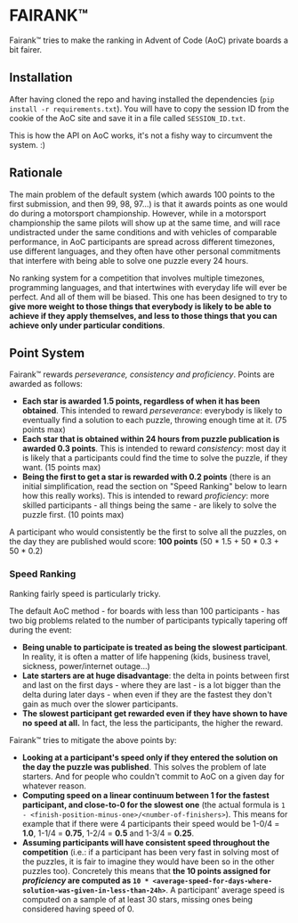 # FAIRANK™

Fairank™ tries to make the ranking in Advent of Code (AoC) private boards a bit fairer.

## Installation

After having cloned the repo and having installed the dependencies (`pip install -r requirements.txt`).  You will have to copy the session ID from the cookie of the AoC site and save it in a file called `SESSION_ID.txt`.

This is how the API on AoC works, it's not a fishy way to circumvent the system. :) 

## Rationale

The main problem of the default system (which awards 100 points to the first submission, and then 99, 98, 97...) is that it awards points as one would do during a motorsport championship.  However, while in a motorsport championship the same pilots will show up at the same time, and will race undistracted under the same conditions and with vehicles of comparable performance, in AoC participants are spread across different timezones, use different languages, and they often have other personal commitments that interfere with being able to solve one puzzle every 24 hours.

No ranking system for a competition that involves multiple timezones, programming languages, and that intertwines with everyday life will ever be perfect.  And all of them will be biased.  This one has been designed to try to **give more weight to those things that everybody is likely to be able to achieve if they apply themselves, and less to those things that you can achieve only under particular conditions**.

## Point System
Fairank™ rewards _perseverance, consistency and proficiency_.  Points are awarded as follows:
- **Each star is awarded 1.5 points, regardless of when it has been obtained**.  This intended to reward _perseverance_: everybody is likely to eventually find a solution to each puzzle, throwing enough time at it. (75 points max)
- **Each star that is obtained within 24 hours from puzzle publication is awarded 0.3 points**. This is intended to reward _consistency_: most day it is likely that a participants could find the time to solve the puzzle, if they want. (15 points max)
- **Being the first to get a star is rewarded with 0.2 points** (there is an initial simplification, read the section on "Speed Ranking" below to learn how this really works).  This is intended to reward _proficiency_: more skilled participants - all things being the same - are likely to solve the puzzle first. (10 points max)

A participant who would consistently be the first to solve all the puzzles, on the day they are published would score: **100 points** (50 * 1.5 + 50 * 0.3 + 50 * 0.2)

### Speed Ranking
Ranking fairly speed is particularly tricky.

The default AoC method - for boards with less than 100 participants - has two big problems related to the number of participants typically tapering off during the event:
- **Being unable to participate is treated as being the slowest participant**.  In reality, it is often a matter of life happening (kids, business travel, sickness, power/internet outage...)
- **Late starters are at huge disadvantage**: the delta in points between first and last on the first days - where they are last - is a lot bigger than the delta during later days - when even if they are the fastest they don't gain as much over the slower participants.
- **The slowest participant get rewarded even if they have shown to have no speed at all.**  In fact, the less the participants, the higher the reward.

Fairank™ tries to mitigate the above points by:
- **Looking at a participant's speed only if they entered the solution on the day the puzzle was published**.  This solves the problem of late starters.  And for people who couldn't commit to AoC on a given day for whatever reason.
- **Computing speed on a linear continuum between 1 for the fastest participant, and close-to-0 for the slowest one** (the actual formula is `1 - <finish-position-minus-one>/<number-of-finishers>`). This means for example that if there were 4 participants their speed would be 1-0/4 = **1.0**, 1-1/4 = **0.75**, 1-2/4 = **0.5** and 1-3/4 = **0.25**.
- **Assuming participants will have consistent speed throughout the competition** (i.e.: if a participant has been very fast in solving most of the puzzles, it is fair to imagine they would have been so in the other puzzles too).  Concretely this means that **the 10 points assigned for _proficiency_ are computed as `10 * <average-speed-for-days-where-solution-was-given-in-less-than-24h>`**.  A participant' average speed is computed on a sample of at least 30 stars, missing ones being considered having speed of 0.